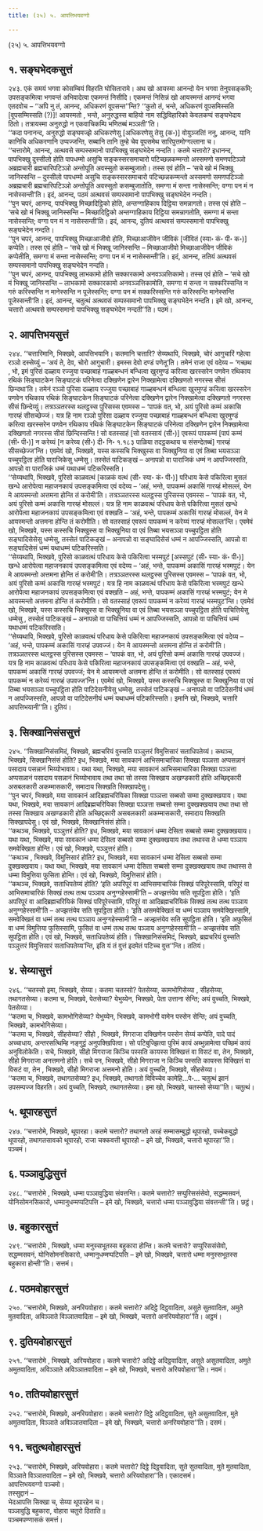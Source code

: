 ```yaml
---
title: (२५) ५. आपत्तिभयवग्गो

---
```

(२५) ५. आपत्तिभयवग्गो  


## १. सङ्घभेदकसुत्तं

२४३. एकं समयं भगवा कोसम्बियं विहरति घोसितारामे। अथ खो आयस्मा आनन्दो येन भगवा तेनुपसङ्कमि; उपसङ्कमित्वा भगवन्तं अभिवादेत्वा एकमन्तं निसीदि। एकमन्तं निसिन्नं खो आयस्मन्तं आनन्दं भगवा एतदवोच – ‘‘अपि नु तं, आनन्द, अधिकरणं वूपसन्त’’न्ति? ‘‘कुतो तं, भन्ते, अधिकरणं वूपसमिस्सति [वूपसम्मिस्सति (?)]! आयस्मतो , भन्ते, अनुरुद्धस्स बाहियो नाम सद्धिविहारिको केवलकप्पं सङ्घभेदाय ठितो। तत्रायस्मा अनुरुद्धो न एकवाचिकम्पि भणितब्बं मञ्ञती’’ति।  
‘‘कदा पनानन्द, अनुरुद्धो सङ्घमज्झे अधिकरणेसु [अधिकरणेसु तेसु (क॰)] वोयुञ्जति! ननु, आनन्द, यानि कानिचि अधिकरणानि उप्पज्जन्ति, सब्बानि तानि तुम्हे चेव वूपसमेथ सारिपुत्तमोग्गल्लाना च।  
‘‘चत्तारोमे, आनन्द, अत्थवसे सम्पस्समानो पापभिक्खु सङ्घभेदेन नन्दति। कतमे चत्तारो? इधानन्द, पापभिक्खु दुस्सीलो होति पापधम्मो असुचि सङ्कस्सरसमाचारो पटिच्छन्नकम्मन्तो अस्समणो समणपटिञ्ञो अब्रह्मचारी ब्रह्मचारिपटिञ्ञो अन्तोपूति अवस्सुतो कसम्बुजातो। तस्स एवं होति – ‘सचे खो मं भिक्खू जानिस्सन्ति – दुस्सीलो पापधम्मो असुचि सङ्कस्सरसमाचारो पटिच्छन्नकम्मन्तो अस्समणो समणपटिञ्ञो अब्रह्मचारी ब्रह्मचारिपटिञ्ञो अन्तोपूति अवस्सुतो कसम्बुजातोति, समग्गा मं सन्ता नासेस्सन्ति; वग्गा पन मं न नासेस्सन्ती’ति। इदं, आनन्द, पठमं अत्थवसं सम्पस्समानो पापभिक्खु सङ्घभेदेन नन्दति।  
‘‘पुन चपरं, आनन्द, पापभिक्खु मिच्छादिट्ठिको होति, अन्तग्गाहिकाय दिट्ठिया समन्नागतो। तस्स एवं होति – ‘सचे खो मं भिक्खू जानिस्सन्ति – मिच्छादिट्ठिको अन्तग्गाहिकाय दिट्ठिया समन्नागतोति, समग्गा मं सन्ता नासेस्सन्ति; वग्गा पन मं न नासेस्सन्ती’ति। इदं, आनन्द, दुतियं अत्थवसं सम्पस्समानो पापभिक्खु सङ्घभेदेन नन्दति।  
‘‘पुन चपरं, आनन्द, पापभिक्खु मिच्छाआजीवो होति, मिच्छाआजीवेन जीविकं [जीवितं (स्या॰ कं॰ पी॰ क॰)] कप्पेति। तस्स एवं होति – ‘सचे खो मं भिक्खू जानिस्सन्ति – मिच्छाआजीवो मिच्छाआजीवेन जीविकं कप्पेतीति, समग्गा मं सन्ता नासेस्सन्ति; वग्गा पन मं न नासेस्सन्ती’ति। इदं, आनन्द, ततियं अत्थवसं सम्पस्समानो पापभिक्खु सङ्घभेदेन नन्दति।  
‘‘पुन चपरं, आनन्द, पापभिक्खु लाभकामो होति सक्कारकामो अनवञ्ञत्तिकामो। तस्स एवं होति – ‘सचे खो मं भिक्खू जानिस्सन्ति – लाभकामो सक्कारकामो अनवञ्ञत्तिकामोति, समग्गा मं सन्ता न सक्करिस्सन्ति न गरुं करिस्सन्ति न मानेस्सन्ति न पूजेस्सन्ति; वग्गा पन मं सक्करिस्सन्ति गरुं करिस्सन्ति मानेस्सन्ति पूजेस्सन्ती’ति। इदं, आनन्द, चतुत्थं अत्थवसं सम्पस्समानो पापभिक्खु सङ्घभेदेन नन्दति। इमे खो, आनन्द, चत्तारो अत्थवसे सम्पस्समानो पापभिक्खु सङ्घभेदेन नन्दती’’ति। पठमं।  


## २. आपत्तिभयसुत्तं

२४४. ‘‘चत्तारिमानि, भिक्खवे, आपत्तिभयानि। कतमानि चत्तारि? सेय्यथापि, भिक्खवे, चोरं आगुचारिं गहेत्वा रञ्ञो दस्सेय्युं – ‘अयं ते, देव, चोरो आगुचारी। इमस्स देवो दण्डं पणेतू’ति। तमेनं राजा एवं वदेय्य – ‘गच्छथ , भो, इमं पुरिसं दळ्हाय रज्जुया पच्छाबाहं गाळ्हबन्धनं बन्धित्वा खुरमुण्डं करित्वा खरस्सरेन पणवेन रथिकाय रथिकं सिङ्घाटकेन सिङ्घाटकं परिनेत्वा दक्खिणेन द्वारेन निक्खामेत्वा दक्खिणतो नगरस्स सीसं छिन्दथा’ति। तमेनं रञ्ञो पुरिसा दळ्हाय रज्जुया पच्छाबाहं गाळ्हबन्धनं बन्धित्वा खुरमुण्डं करित्वा खरस्सरेन पणवेन रथिकाय रथिकं सिङ्घाटकेन सिङ्घाटकं परिनेत्वा दक्खिणेन द्वारेन निक्खामेत्वा दक्खिणतो नगरस्स सीसं छिन्देय्युं। तत्रञ्ञतरस्स थलट्ठस्स पुरिसस्स एवमस्स – ‘पापकं वत, भो, अयं पुरिसो कम्मं अकासि गारय्हं सीसच्छेज्जं। यत्र हि नाम रञ्ञो पुरिसा दळ्हाय रज्जुया पच्छाबाहं गाळ्हबन्धनं बन्धित्वा खुरमुण्डं करित्वा खरस्सरेन पणवेन रथिकाय रथिकं सिङ्घाटकेन सिङ्घाटकं परिनेत्वा दक्खिणेन द्वारेन निक्खामेत्वा दक्खिणतो नगरस्स सीसं छिन्दिस्सन्ति ! सो वतस्साहं [सो वतस्सायं (सी॰)] एवरूपं पापकम्मं [पापं कम्मं (सी॰ पी॰)] न करेय्यं [न करेय्य (सी॰) दी॰ नि॰ १.१८३ पाळिया तदट्ठकथाय च संसन्देतब्बं] गारय्हं सीसच्छेज्ज’न्ति। एवमेवं खो, भिक्खवे, यस्स कस्सचि भिक्खुस्स वा भिक्खुनिया वा एवं तिब्बा भयसञ्ञा पच्चुपट्ठिता होति पाराजिकेसु धम्मेसु। तस्सेतं पाटिकङ्खं – अनापन्नो वा पाराजिकं धम्मं न आपज्जिस्सति, आपन्नो वा पाराजिकं धम्मं यथाधम्मं पटिकरिस्सति।  
‘‘सेय्यथापि, भिक्खवे, पुरिसो काळवत्थं [काळकं वत्थं (सी॰ स्या॰ कं॰ पी॰)] परिधाय केसे पकिरित्वा मुसलं खन्धे आरोपेत्वा महाजनकायं उपसङ्कमित्वा एवं वदेय्य – ‘अहं, भन्ते, पापकम्मं अकासिं गारय्हं मोसल्लं, येन मे आयस्मन्तो अत्तमना होन्ति तं करोमी’ति। तत्रञ्ञतरस्स थलट्ठस्स पुरिसस्स एवमस्स – ‘पापकं वत, भो, अयं पुरिसो कम्मं अकासि गारय्हं मोसल्लं। यत्र हि नाम काळवत्थं परिधाय केसे पकिरित्वा मुसलं खन्धे आरोपेत्वा महाजनकायं उपसङ्कमित्वा एवं वक्खति – ‘अहं, भन्ते, पापकम्मं अकासिं गारय्हं मोसल्लं, येन मे आयस्मन्तो अत्तमना होन्ति तं करोमीति। सो वतस्साहं एवरूपं पापकम्मं न करेय्यं गारय्हं मोसल्ल’न्ति। एवमेवं खो, भिक्खवे, यस्स कस्सचि भिक्खुस्स वा भिक्खुनिया वा एवं तिब्बा भयसञ्ञा पच्चुपट्ठिता होति सङ्घादिसेसेसु धम्मेसु, तस्सेतं पाटिकङ्खं – अनापन्नो वा सङ्घादिसेसं धम्मं न आपज्जिस्सति, आपन्नो वा सङ्घादिसेसं धम्मं यथाधम्मं पटिकरिस्सति।  
‘‘सेय्यथापि, भिक्खवे, पुरिसो काळवत्थं परिधाय केसे पकिरित्वा भस्मपुटं [अस्सपुटं (सी॰ स्या॰ कं॰ पी॰)] खन्धे आरोपेत्वा महाजनकायं उपसङ्कमित्वा एवं वदेय्य – ‘अहं, भन्ते, पापकम्मं अकासिं गारय्हं भस्मपुटं। येन मे आयस्मन्तो अत्तमना होन्ति तं करोमी’ति। तत्रञ्ञतरस्स थलट्ठस्स पुरिसस्स एवमस्स – ‘पापकं वत, भो, अयं पुरिसो कम्मं अकासि गारय्हं भस्मपुटं। यत्र हि नाम काळवत्थं परिधाय केसे पकिरित्वा भस्मपुटं खन्धे आरोपेत्वा महाजनकायं उपसङ्कमित्वा एवं वक्खति – अहं, भन्ते, पापकम्मं अकासिं गारय्हं भस्मपुटं; येन मे आयस्मन्तो अत्तमना होन्ति तं करोमीति। सो वतस्साहं एवरूपं पापकम्मं न करेय्यं गारय्हं भस्मपुट’न्ति। एवमेवं खो, भिक्खवे, यस्स कस्सचि भिक्खुस्स वा भिक्खुनिया वा एवं तिब्बा भयसञ्ञा पच्चुपट्ठिता होति पाचित्तियेसु धम्मेसु , तस्सेतं पाटिकङ्खं – अनापन्नो वा पाचित्तियं धम्मं न आपज्जिस्सति, आपन्नो वा पाचित्तियं धम्मं यथाधम्मं पटिकरिस्सति।  
‘‘सेय्यथापि, भिक्खवे, पुरिसो काळवत्थं परिधाय केसे पकिरित्वा महाजनकायं उपसङ्कमित्वा एवं वदेय्य – ‘अहं, भन्ते, पापकम्मं अकासिं गारय्हं उपवज्जं। येन मे आयस्मन्तो अत्तमना होन्ति तं करोमी’ति। तत्रञ्ञतरस्स थलट्ठस्स पुरिसस्स एवमस्स – ‘पापकं वत, भो, अयं पुरिसो कम्मं अकासि गारय्हं उपवज्जं। यत्र हि नाम काळवत्थं परिधाय केसे पकिरित्वा महाजनकायं उपसङ्कमित्वा एवं वक्खति – अहं, भन्ते, पापकम्मं अकासिं गारय्हं उपवज्जं; येन मे आयस्मन्तो अत्तमना होन्ति तं करोमीति। सो वतस्साहं एवरूपं पापकम्मं न करेय्यं गारय्हं उपवज्ज’न्ति। एवमेवं खो, भिक्खवे, यस्स कस्सचि भिक्खुस्स वा भिक्खुनिया वा एवं तिब्बा भयसञ्ञा पच्चुपट्ठिता होति पाटिदेसनीयेसु धम्मेसु, तस्सेतं पाटिकङ्खं – अनापन्नो वा पाटिदेसनीयं धम्मं न आपज्जिस्सति, आपन्नो वा पाटिदेसनीयं धम्मं यथाधम्मं पटिकरिस्सति। इमानि खो, भिक्खवे, चत्तारि आपत्तिभयानी’’ति। दुतियं।  


## ३. सिक्खानिसंससुत्तं

२४५. ‘‘सिक्खानिसंसमिदं, भिक्खवे, ब्रह्मचरियं वुस्सति पञ्ञुत्तरं विमुत्तिसारं सताधिपतेय्यं। कथञ्च, भिक्खवे, सिक्खानिसंसं होति? इध, भिक्खवे, मया सावकानं आभिसमाचारिका सिक्खा पञ्ञत्ता अप्पसन्नानं पसादाय पसन्नानं भिय्योभावाय। यथा यथा, भिक्खवे, मया सावकानं आभिसमाचारिका सिक्खा पञ्ञत्ता अप्पसन्नानं पसादाय पसन्नानं भिय्योभावाय तथा तथा सो तस्सा सिक्खाय अखण्डकारी होति अच्छिद्दकारी असबलकारी अकम्मासकारी, समादाय सिक्खति सिक्खापदेसु।  
‘‘पुन चपरं, भिक्खवे, मया सावकानं आदिब्रह्मचरियिका सिक्खा पञ्ञत्ता सब्बसो सम्मा दुक्खक्खयाय। यथा यथा, भिक्खवे, मया सावकानं आदिब्रह्मचरियिका सिक्खा पञ्ञत्ता सब्बसो सम्मा दुक्खक्खयाय तथा तथा सो तस्सा सिक्खाय अखण्डकारी होति अच्छिद्दकारी असबलकारी अकम्मासकारी, समादाय सिक्खति सिक्खापदेसु। एवं खो, भिक्खवे, सिक्खानिसंसं होति।  
‘‘कथञ्च, भिक्खवे, पञ्ञुत्तरं होति? इध, भिक्खवे, मया सावकानं धम्मा देसिता सब्बसो सम्मा दुक्खक्खयाय। यथा यथा, भिक्खवे, मया सावकानं धम्मा देसिता सब्बसो सम्मा दुक्खक्खयाय तथा तथास्स ते धम्मा पञ्ञाय समवेक्खिता होन्ति। एवं खो, भिक्खवे, पञ्ञुत्तरं होति।  
‘‘कथञ्च , भिक्खवे, विमुत्तिसारं होति? इध, भिक्खवे, मया सावकानं धम्मा देसिता सब्बसो सम्मा दुक्खक्खयाय। यथा यथा, भिक्खवे, मया सावकानं धम्मा देसिता सब्बसो सम्मा दुक्खक्खयाय तथा तथास्स ते धम्मा विमुत्तिया फुसिता होन्ति। एवं खो, भिक्खवे, विमुत्तिसारं होति।  
‘‘कथञ्च, भिक्खवे, सताधिपतेय्यं होति? ‘इति अपरिपूरं वा आभिसमाचारिकं सिक्खं परिपूरेस्सामि, परिपूरं वा आभिसमाचारिकं सिक्खं तत्थ तत्थ पञ्ञाय अनुग्गहेस्सामी’ति – अज्झत्तंयेव सति सूपट्ठिता होति। ‘इति अपरिपूरं वा आदिब्रह्मचरियिकं सिक्खं परिपूरेस्सामि, परिपूरं वा आदिब्रह्मचरियिकं सिक्खं तत्थ तत्थ पञ्ञाय अनुग्गहेस्सामी’ति – अज्झत्तंयेव सति सूपट्ठिता होति। ‘इति असमवेक्खितं वा धम्मं पञ्ञाय समवेक्खिस्सामि, समवेक्खितं वा धम्मं तत्थ तत्थ पञ्ञाय अनुग्गहेस्सामी’ति – अज्झत्तंयेव सति सूपट्ठिता होति। ‘इति अफुसितं वा धम्मं विमुत्तिया फुसिस्सामि, फुसितं वा धम्मं तत्थ तत्थ पञ्ञाय अनुग्गहेस्सामी’ति – अज्झत्तंयेव सति सूपट्ठिता होति। एवं खो, भिक्खवे, सताधिपतेय्यं होति। ‘सिक्खानिसंसमिदं, भिक्खवे, ब्रह्मचरियं वुस्सति पञ्ञुत्तरं विमुत्तिसारं सताधिपतेय्य’न्ति, इति यं तं वुत्तं इदमेतं पटिच्च वुत्त’’न्ति। ततियं।  


## ४. सेय्यासुत्तं

२४६. ‘‘चतस्सो इमा, भिक्खवे, सेय्या। कतमा चतस्सो? पेतसेय्या, कामभोगिसेय्या , सीहसेय्या, तथागतसेय्या। कतमा च, भिक्खवे, पेतसेय्या? येभुय्येन, भिक्खवे, पेता उत्ताना सेन्ति; अयं वुच्चति, भिक्खवे, पेतसेय्या।  
‘‘कतमा च, भिक्खवे, कामभोगिसेय्या? येभुय्येन, भिक्खवे, कामभोगी वामेन पस्सेन सेन्ति; अयं वुच्चति, भिक्खवे, कामभोगिसेय्या।  
‘‘कतमा च, भिक्खवे, सीहसेय्या? सीहो , भिक्खवे, मिगराजा दक्खिणेन पस्सेन सेय्यं कप्पेति, पादे पादं अच्चाधाय, अन्तरसत्थिम्हि नङ्गुट्ठं अनुपक्खिपित्वा। सो पटिबुज्झित्वा पुरिमं कायं अब्भुन्नामेत्वा पच्छिमं कायं अनुविलोकेति। सचे, भिक्खवे, सीहो मिगराजा किञ्चि पस्सति कायस्स विक्खित्तं वा विसटं वा, तेन, भिक्खवे, सीहो मिगराजा अनत्तमनो होति। सचे पन, भिक्खवे, सीहो मिगराजा न किञ्चि पस्सति कायस्स विक्खित्तं वा विसटं वा, तेन , भिक्खवे, सीहो मिगराजा अत्तमनो होति। अयं वुच्चति, भिक्खवे, सीहसेय्या।  
‘‘कतमा च, भिक्खवे, तथागतसेय्या? इध, भिक्खवे, तथागतो विविच्चेव कामेहि…पे॰… चतुत्थं झानं उपसम्पज्ज विहरति। अयं वुच्चति, भिक्खवे, तथागतसेय्या। इमा खो, भिक्खवे, चतस्सो सेय्या’’ति। चतुत्थं।  


## ५. थूपारहसुत्तं

२४७. ‘‘चत्तारोमे, भिक्खवे, थूपारहा। कतमे चत्तारो? तथागतो अरहं सम्मासम्बुद्धो थूपारहो, पच्चेकबुद्धो थूपारहो, तथागतसावको थूपारहो, राजा चक्कवत्ती थूपारहो – इमे खो, भिक्खवे, चत्तारो थूपारहा’’ति। पञ्चमं।  


## ६. पञ्ञावुद्धिसुत्तं

२४८. ‘‘चत्तारोमे , भिक्खवे, धम्मा पञ्ञावुद्धिया संवत्तन्ति। कतमे चत्तारो? सप्पुरिससंसेवो, सद्धम्मसवनं, योनिसोमनसिकारो, धम्मानुधम्मप्पटिपत्ति – इमे खो, भिक्खवे, चत्तारो धम्मा पञ्ञावुद्धिया संवत्तन्ती’’ति। छट्ठं।  


## ७. बहुकारसुत्तं

२४९. ‘‘चत्तारोमे , भिक्खवे, धम्मा मनुस्सभूतस्स बहुकारा होन्ति। कतमे चत्तारो? सप्पुरिससंसेवो, सद्धम्मसवनं, योनिसोमनसिकारो, धम्मानुधम्मप्पटिपत्ति – इमे खो, भिक्खवे, चत्तारो धम्मा मनुस्सभूतस्स बहुकारा होन्ती’’ति। सत्तमं।  


## ८. पठमवोहारसुत्तं

२५०. ‘‘चत्तारोमे, भिक्खवे, अनरियवोहारा। कतमे चत्तारो? अदिट्ठे दिट्ठवादिता, असुते सुतवादिता, अमुते मुतवादिता, अविञ्ञाते विञ्ञातवादिता – इमे खो, भिक्खवे, चत्तारो अनरियवोहारा’’ति। अट्ठमं।  


## ९. दुतियवोहारसुत्तं

२५१. ‘‘चत्तारोमे , भिक्खवे, अरियवोहारा। कतमे चत्तारो? अदिट्ठे अदिट्ठवादिता, असुते असुतवादिता, अमुते अमुतवादिता, अविञ्ञाते अविञ्ञातवादिता – इमे खो, भिक्खवे, चत्तारो अरियवोहारा’’ति। नवमं।  


## १०. ततियवोहारसुत्तं

२५२. ‘‘चत्तारोमे, भिक्खवे, अनरियवोहारा। कतमे चत्तारो? दिट्ठे अदिट्ठवादिता, सुते असुतवादिता, मुते अमुतवादिता, विञ्ञाते अविञ्ञातवादिता – इमे खो, भिक्खवे, चत्तारो अनरियवोहारा’’ति। दसमं।  


## ११. चतुत्थवोहारसुत्तं

२५३. ‘‘चत्तारोमे, भिक्खवे, अरियवोहारा। कतमे चत्तारो? दिट्ठे दिट्ठवादिता, सुते सुतवादिता, मुते मुतवादिता, विञ्ञाते विञ्ञातवादिता – इमे खो, भिक्खवे, चत्तारो अरियवोहारा’’ति। एकादसमं।  
आपत्तिभयवग्गो पञ्चमो।  
तस्सुद्दानं –  
भेदआपत्ति सिक्खा च, सेय्या थूपारहेन च।  
पञ्ञावुद्धि बहुकारा, वोहारा चतुरो ठिताति॥  
पञ्चमपण्णासकं समत्तं।  